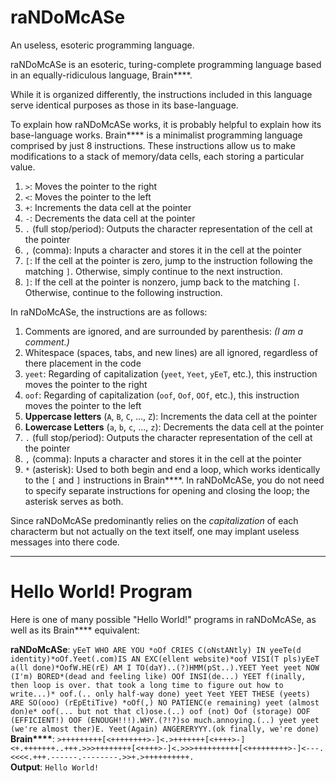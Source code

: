 # raNDoMcASe
An useless, esoteric programming language.

raNDoMcASe is an esoteric, turing-complete programming language based in an equally-ridiculous language, Brain\*\*\*\*.

While it is organized differently, the instructions included in this language serve identical purposes as those in its base-language.

To explain how raNDoMcASe works, it is probably helpful to explain how its base-language works. Brain\*\*\*\* is a minimalist programming language comprised by just 8 instructions. These instructions allow us to make modifications to a stack of memory/data cells, each storing a particular value.
 1. `>`: Moves the pointer to the right
 2. `<`: Moves the pointer to the left
 3. `+`: Increments the data cell at the pointer
 4. `-`: Decrements the data cell at the pointer
 5. `.` (full stop/period): Outputs the character representation of the cell at the pointer
 6. `,` (comma): Inputs a character and stores it in the cell at the pointer
 7. `[`: If the cell at the pointer is zero, jump to the instruction following the matching `]`. Otherwise, simply continue to the next instruction.
 8. `]`: If the cell at the pointer is nonzero, jump back to the matching `[`. Otherwise, continue to the following instruction.
 
 In raNDoMcASe, the instructions are as follows:

 1. Comments are ignored, and are surrounded by parenthesis: *(I am a comment.)*
 2. Whitespace (spaces, tabs, and new lines) are all ignored, regardless of there placement in the code
 3. `yeet`: Regarding of capitalization (`yeet`, `Yeet`, `yEeT`, etc.), this instruction moves the pointer to the right
 4. `oof`: Regarding of capitalization (`oof`, `Oof`, `OOf`, etc.), this instruction moves the pointer to the left
 5. **Uppercase letters** (`A`, `B`, `C`, ..., `Z`): Increments the data cell at the pointer
 6. **Lowercase Letters** (`a`, `b`, `c`, ..., `z`): Decrements the data cell at the pointer
 7. `.` (full stop/period): Outputs the character representation of the cell at the pointer
 8. `,` (comma): Inputs a character and stores it in the cell at the pointer
 9. `*` (asterisk): Used to both begin and end a loop, which works identically to the `[` and `]` instructions in Brain\*\*\*\*. In raNDoMcASe, you do not need to specify separate instructions for opening and closing the loop; the asterisk serves as both.

Since raNDoMcASe predominantly relies on the *capitalization* of each characterm but not actually on the text itself, one may implant useless messages into there code.

---------

# Hello World! Program
Here is one of many possible "Hello World!" programs in raNDoMcASe, as well as its Brain\*\*\*\* equivalent:

**raNDoMcASe**: `yEeT WHO ARE YOU *oOf CRIES C(oNstANtly) IN yeeTe(d identity)*oOf.Yeet(.com)IS AN EXC(ellent website)*oof VISI(T pls)yEeT a(ll done)*OofW.HE(rE) AM I TO(daY)..(?)HMM(pSt..).YEET Yeet yeet NOW (I'm) BORED*(dead and feeling like) OOf INSI(de...) YEET f(inally, then loop is over. that took a long time to figure out how to write...)* oof.(.. only half-way done) yeet Yeet YEET THESE (yeets) ARE SO(ooo) (rEpEtiTive) *oOf(,) NO PATIENC(e remaining) yeet (almost don)e* oof(... but not that cl)ose.(..) oof (not) Oof (storage) OOF (EFFICIENT!) OOF (ENOUGH!!!).WHY.(?!?)so much.annoying.(..) yeet yeet (we're almost ther)E. Yeet(Again) ANGERERYYY.(ok finally, we're done)` \
**Brain\*\*\*\***: `>+++++++++[<++++++++>-]<.>+++++++[<++++>-]<+.+++++++..+++.>>>++++++++[<++++>-]<.>>>++++++++++[<+++++++++>-]<---.<<<<.+++.------.--------.>>+.>++++++++++.` \
**Output**: `Hello World!`
